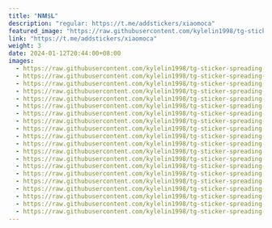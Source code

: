 ```yaml
---
title: "𝐍𝐌$𝐋"
description: "regular: https://t.me/addstickers/xiaomoca"
featured_image: "https://raw.githubusercontent.com/kylelin1998/tg-sticker-spreading-worldwide-images/main/img/b20871a1-7a5d-4992-9f7d-19c1fef14299.jpg"
link: "https://t.me/addstickers/xiaomoca"
weight: 3
date: 2024-01-12T20:44:00+08:00
images:
  - https://raw.githubusercontent.com/kylelin1998/tg-sticker-spreading-worldwide-images/main/img/b20871a1-7a5d-4992-9f7d-19c1fef14299.jpg
  - https://raw.githubusercontent.com/kylelin1998/tg-sticker-spreading-worldwide-images/main/img/210f8f77-cccf-447c-852c-36f7701bbd1c.jpg
  - https://raw.githubusercontent.com/kylelin1998/tg-sticker-spreading-worldwide-images/main/img/7c759c36-9575-4b6d-920f-4f9f279a7c1a.jpg
  - https://raw.githubusercontent.com/kylelin1998/tg-sticker-spreading-worldwide-images/main/img/7ab27f00-8414-4eea-92b1-821a067440ec.jpg
  - https://raw.githubusercontent.com/kylelin1998/tg-sticker-spreading-worldwide-images/main/img/6a7e38f6-6c31-49aa-8745-392a89236ee2.jpg
  - https://raw.githubusercontent.com/kylelin1998/tg-sticker-spreading-worldwide-images/main/img/9657aa6c-2aad-497d-80ff-dbab76531eae.jpg
  - https://raw.githubusercontent.com/kylelin1998/tg-sticker-spreading-worldwide-images/main/img/ccd80bb8-862a-4fc2-a02e-31ed661e932a.jpg
  - https://raw.githubusercontent.com/kylelin1998/tg-sticker-spreading-worldwide-images/main/img/69e15736-dbac-482f-9303-590bcf877c90.jpg
  - https://raw.githubusercontent.com/kylelin1998/tg-sticker-spreading-worldwide-images/main/img/10d8bfe1-4927-4d64-b807-d60e1ba2e49e.jpg
  - https://raw.githubusercontent.com/kylelin1998/tg-sticker-spreading-worldwide-images/main/img/fd085094-51dc-4f36-9649-666b4e98ecce.jpg
  - https://raw.githubusercontent.com/kylelin1998/tg-sticker-spreading-worldwide-images/main/img/93089408-b814-44aa-8178-05116c2df10f.jpg
  - https://raw.githubusercontent.com/kylelin1998/tg-sticker-spreading-worldwide-images/main/img/302f412c-d4cc-4f99-9855-b59c48715f07.jpg
  - https://raw.githubusercontent.com/kylelin1998/tg-sticker-spreading-worldwide-images/main/img/8529004a-5c72-4ac5-b51d-e4787d42fd65.jpg
  - https://raw.githubusercontent.com/kylelin1998/tg-sticker-spreading-worldwide-images/main/img/6499b98c-857c-4233-834d-9543be7485a5.jpg
  - https://raw.githubusercontent.com/kylelin1998/tg-sticker-spreading-worldwide-images/main/img/bcdb856c-bf98-4f76-b196-b1981fb14d2f.jpg
  - https://raw.githubusercontent.com/kylelin1998/tg-sticker-spreading-worldwide-images/main/img/604c189a-a79c-4cee-a503-7d670067b101.jpg
  - https://raw.githubusercontent.com/kylelin1998/tg-sticker-spreading-worldwide-images/main/img/37b237c6-7963-4444-863b-c1733b4a85c7.jpg
  - https://raw.githubusercontent.com/kylelin1998/tg-sticker-spreading-worldwide-images/main/img/b02c4599-2002-45f2-a5bb-f401ce002176.jpg
  - https://raw.githubusercontent.com/kylelin1998/tg-sticker-spreading-worldwide-images/main/img/17bbb2e5-0c5a-4376-9bac-79ea2726660b.jpg
  - https://raw.githubusercontent.com/kylelin1998/tg-sticker-spreading-worldwide-images/main/img/5814cd9f-40ef-45ee-9d73-c9af494b9119.jpg
---
```

